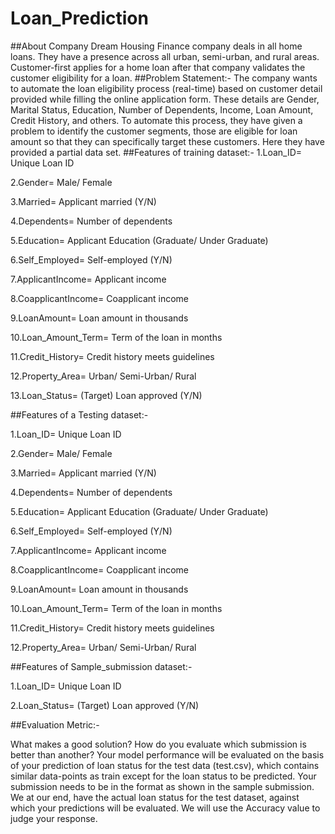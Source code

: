 # Loan_Prediction
##About Company Dream Housing Finance company deals in all home loans. They have a presence across all urban, semi-urban, and rural areas. Customer-first applies for a home loan after that company validates the customer eligibility for a loan. ##Problem Statement:- The company wants to automate the loan eligibility process (real-time) based on customer detail provided while filling the online application form. These details are Gender, Marital Status, Education, Number of Dependents, Income, Loan Amount, Credit History, and others. To automate this process, they have given a problem to identify the customer segments, those are eligible for loan amount so that they can specifically target these customers. Here they have provided a partial data set. ##Features of training dataset:- 1.Loan_ID= Unique Loan ID

2.Gender= Male/ Female

3.Married= Applicant married (Y/N)

4.Dependents= Number of dependents

5.Education= Applicant Education (Graduate/ Under Graduate)

6.Self_Employed= Self-employed (Y/N)

7.ApplicantIncome= Applicant income

8.CoapplicantIncome= Coapplicant income

9.LoanAmount= Loan amount in thousands

10.Loan_Amount_Term= Term of the loan in months

11.Credit_History= Credit history meets guidelines

12.Property_Area= Urban/ Semi-Urban/ Rural

13.Loan_Status= (Target) Loan approved (Y/N)

##Features of a Testing dataset:-

1.Loan_ID= Unique Loan ID

2.Gender= Male/ Female

3.Married= Applicant married (Y/N)

4.Dependents= Number of dependents

5.Education= Applicant Education (Graduate/ Under Graduate)

6.Self_Employed= Self-employed (Y/N)

7.ApplicantIncome= Applicant income

8.CoapplicantIncome= Coapplicant income

9.LoanAmount= Loan amount in thousands

10.Loan_Amount_Term= Term of the loan in months

11.Credit_History= Credit history meets guidelines

12.Property_Area= Urban/ Semi-Urban/ Rural

##Features of Sample_submission dataset:-

1.Loan_ID= Unique Loan ID

2.Loan_Status= (Target) Loan approved (Y/N)

##Evaluation Metric:-

What makes a good solution? How do you evaluate which submission is better than another? Your model performance will be evaluated on the basis of your prediction of loan status for the test data (test.csv), which contains similar data-points as train except for the loan status to be predicted. Your submission needs to be in the format as shown in the sample submission. We at our end, have the actual loan status for the test dataset, against which your predictions will be evaluated. We will use the Accuracy value to judge your response.
